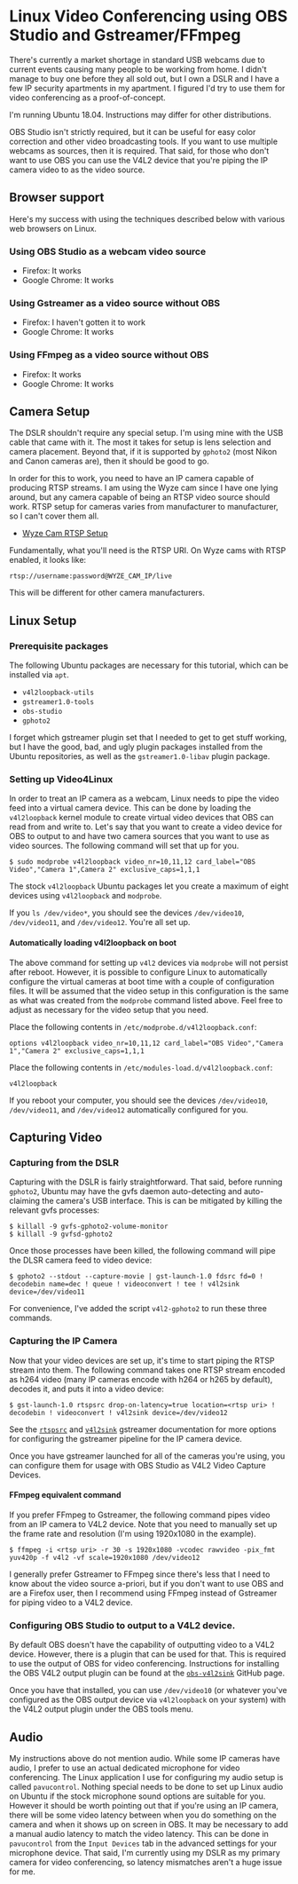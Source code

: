 # Linux Video Conferencing using OBS Studio and Gstreamer/FFmpeg

There's currently a market shortage in standard USB webcams due to current
events causing many people to be working from home. I didn't manage to buy one
before they all sold out, but I own a DSLR and I have a few IP security
apartments in my apartment. I figured I'd try to use them for video
conferencing as a proof-of-concept.

I'm running Ubuntu 18.04. Instructions may differ for other distributions.

OBS Studio isn't strictly required, but it can be useful for easy color
correction and other video broadcasting tools. If you want to use multiple
webcams as sources, then it is required. That said, for those who don't want to
use OBS you can use the V4L2 device that you're piping the IP camera video to
as the video source.

## Browser support

Here's my success with using the techniques described below with various web
browsers on Linux.

### Using OBS Studio as a webcam video source

* Firefox: It works
* Google Chrome: It works

### Using Gstreamer as a video source without OBS

* Firefox: I haven't gotten it to work
* Google Chrome: It works

### Using FFmpeg as a video source without OBS

* Firefox: It works
* Google Chrome: It works

## Camera Setup

The DSLR shouldn't require any special setup. I'm using mine with the USB cable
that came with it. The most it takes for setup is lens selection and camera
placement. Beyond that, if it is supported by `gphoto2` (most Nikon and Canon
cameras are), then it should be good to go.

In order for this to work, you need to have an IP camera capable of producing
RTSP streams. I am using the Wyze cam since I have one lying around, but any
camera capable of being an RTSP video source should work. RTSP setup for
cameras varies from manufacturer to manufacturer, so I can't cover them all.

* [Wyze Cam RTSP Setup](https://support.wyzecam.com/hc/en-us/articles/360026245231-Wyze-Cam-RTSP)

Fundamentally, what you'll need is the RTSP URI. On Wyze cams with RTSP
enabled, it looks like:

```
rtsp://username:password@WYZE_CAM_IP/live
```

This will be different for other camera manufacturers.

## Linux Setup

### Prerequisite packages

The following Ubuntu packages are necessary for this tutorial, which can be
installed via `apt`.

* `v4l2loopback-utils`
* `gstreamer1.0-tools`
* `obs-studio`
* `gphoto2`

I forget which gstreamer plugin set that I needed to get to get stuff working,
but I have the good, bad, and ugly plugin packages installed from the Ubuntu
repositories, as well as the `gstreamer1.0-libav` plugin package.

### Setting up Video4Linux

In order to treat an IP camera as a webcam, Linux needs to pipe the video feed
into a virtual camera device. This can be done by loading the `v4l2loopback`
kernel module to create virtual video devices that OBS can read from and write
to. Let's say that you want to create a video device for OBS to output to and
have two camera sources that you want to use as video sources. The following
command will set that up for you.

```
$ sudo modprobe v4l2loopback video_nr=10,11,12 card_label="OBS Video","Camera 1",Camera 2" exclusive_caps=1,1,1
```

The stock `v4l2loopback` Ubuntu packages let you create a maximum of eight
devices using `v4l2loopback` and `modprobe`.

If you `ls /dev/video*`, you should see the devices `/dev/video10`,
`/dev/video11`, and `/dev/video12`. You're all set up.

#### Automatically loading v4l2loopback on boot

The above command for setting up `v4l2` devices via `modprobe` will not persist
after reboot. However, it is possible to configure Linux to automatically
configure the virtual cameras at boot time with a couple of configuration
files. It will be assumed that the video setup in this configuration is the
same as what was created from the `modprobe` command listed above. Feel free to
adjust as necessary for the video setup that you need.

Place the following contents in `/etc/modprobe.d/v4l2loopback.conf`:

```
options v4l2loopback video_nr=10,11,12 card_label="OBS Video","Camera 1","Camera 2" exclusive_caps=1,1,1
```

Place the following contents in `/etc/modules-load.d/v4l2loopback.conf`:

```
v4l2loopback
```

If you reboot your computer, you should see the devices `/dev/video10`,
`/dev/video11`, and `/dev/video12` automatically configured for you.

## Capturing Video

### Capturing from the DSLR

Capturing with the DSLR is fairly straightforward. That said, before running
`gphoto2`, Ubuntu may have the gvfs daemon auto-detecting and auto-claiming the
camera's USB interface. This is can be mitigated by killing the relevant gvfs
processes:

```
$ killall -9 gvfs-gphoto2-volume-monitor
$ killall -9 gvfsd-gphoto2
```

Once those processes have been killed, the following command will pipe the DLSR
camera feed to video device:

```
$ gphoto2 --stdout --capture-movie | gst-launch-1.0 fdsrc fd=0 ! decodebin name=dec ! queue ! videoconvert ! tee ! v4l2sink device=/dev/video11
```

For convenience, I've added the script `v4l2-gphoto2` to run these three
commands.

### Capturing the IP Camera

Now that your video devices are set up, it's time to start piping the RTSP
stream into them. The following command takes one RTSP stream encoded as h264
video (many IP cameras encode with h264 or h265 by default), decodes it, and
puts it into a video device:

```
$ gst-launch-1.0 rtspsrc drop-on-latency=true location=<rtsp uri> ! decodebin ! videoconvert ! v4l2sink device=/dev/video12
```

See the
[`rtspsrc`](https://gstreamer.freedesktop.org/documentation/rtsp/rtspsrc.html)
and
[`v4l2sink`](https://gstreamer.freedesktop.org/documentation/video4linux2/v4l2sink.html)
gstreamer documentation for more options for configuring the gstreamer pipeline
for the IP camera device.

Once you have gstreamer launched for all of the cameras you're using, you can
configure them for usage with OBS Studio as V4L2 Video Capture Devices.

#### FFmpeg equivalent command

If you prefer FFmpeg to Gstreamer, the following command pipes video from an IP
camera to  V4L2 device. Note that you need to manually set up the frame rate
and resolution (I'm using 1920x1080 in the example).

```
$ ffmpeg -i <rtsp uri> -r 30 -s 1920x1080 -vcodec rawvideo -pix_fmt yuv420p -f v4l2 -vf scale=1920x1080 /dev/video12
```

I generally prefer Gstreamer to FFmpeg since there's less that I need to know
about the video source a-priori, but if you don't want to use OBS and are a
Firefox user, then I recommend using FFmpeg instead of Gstreamer for piping
video to a V4L2 device.

### Configuring OBS Studio to output to a V4L2 device.

By default OBS doesn't have the capability of outputting video to a V4L2
device. However, there is a plugin that can be used for that. This is required
to use the output of OBS for video conferencing. Instructions for installing
the OBS V4L2 output plugin can be found at the
[`obs-v4l2sink`](https://github.com/CatxFish/obs-v4l2sink) GitHub page.

Once you have that installed, you can use `/dev/video10` (or whatever you've
configured as the OBS output device via `v4l2loopback` on your system) with the
V4L2 output plugin under the OBS tools menu.

## Audio

My instructions above do not mention audio. While some IP cameras have audio,
I prefer to use an actual dedicated microphone for video conferencing. The
Linux application I use for configuring my audio setup is called `pavucontrol`.
Nothing special needs to be done to set up Linux audio on Ubuntu if the stock
microphone sound options are suitable for you. However it should be worth
pointing out that if you're using an IP camera, there will be some video
latency between when you do something on the camera and when it shows up on
screen in OBS. It may be necessary to add a manual audio latency to match the
video latency. This can be done in `pavucontrol` from the `Input Devices` tab
in the advanced settings for your microphone device. That said, I'm currently
using my DSLR as my primary camera for video conferencing, so latency
mismatches aren't a huge issue for me.
